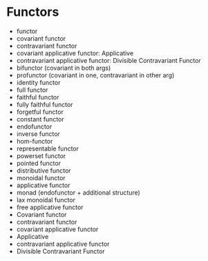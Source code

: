 # Functors

- functor
- covariant functor
- contravariant functor
- covariant applicative functor: Applicative
- contravariant applicative functor: Divisible Contravariant Functor
- bifunctor (covariant in both args)
- profunctor (covariant in one, contravariant in other arg)
- identity functor
- full functor
- faithful functor
- fully faithful functor
- forgetful functor
- constant functor
- endofunctor
- inverse functor
- hom-functor
- representable functor
- powerset functor
- pointed functor
- distributive functor
- monoidal functor
- applicative functor
- monad (endofunctor + additional structure)
- lax monoidal functor
- free applicative functor
- Covariant functor
- contravariant functor
- covariant applicative functor
- Applicative
- contravariant applicative functor
- Divisible Contravariant Functor
